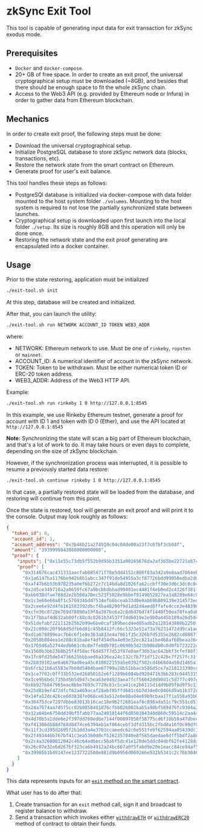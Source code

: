 # zkSync Exit Tool

This tool is capable of generating input data for exit transaction for zkSync exodus mode.

## Prerequisites

- `Docker` and `docker-compose`.
- 20+ GB of free space. In order to create an exit proof, the universal cryptographical setup must be downloaded (~8GB),
  and besides that there should be enough space to fit the whole zkSync chain.
- Access to the Web3 API (e.g. provided by Ethereum node or Infura) in order to gather data from Ethereum blockchain.

## Mechanics

In order to create exit proof, the following steps must be done:

- Download the universal cryptographical setup.
- Initialize PostgreSQL database to store zkSync network data (blocks, transactions, etc).
- Restore the network state from the smart contract on Ethereum.
- Generate proof for user's exit balance.

This tool handles these steps as follows:

- PostgreSQl database is initialized via docker-compose with data folder mounted to the host system folder `./volumes`.
  Mounting to the host system is required to not lose the partially synchronized state between launches.
- Cryptographical setup is downloaded upon first launch into the local folder `./setup`. Its size is roughly 8GB and
  this operation will only be done once.
- Restoring the network state and the exit proof generating are encapsulated into a docker container.

## Usage

Prior to the state restoring, application must be initialized

```sh
./exit-tool.sh init
```

At this step, database will be created and initialized.

After that, you can launch the utility:

```sh
./exit-tool.sh run NETWORK ACCOUNT_ID TOKEN WEB3_ADDR
```

where:

- NETWORK: Ethereum network to use. Must be one of `rinkeby`, `ropsten` or `mainnet`.
- ACCOUNT_ID: A numerical identifier of account in the zkSync network.
- TOKEN: Token to be withdrawn. Must be either numerical token ID or ERC-20 token address.
- WEB3_ADDR: Address of the Web3 HTTP API.

Example:

```sh
./exit-tool.sh run rinkeby 1 0 http://127.0.0.1:8545
```

In this example, we use Rinkeby Ethereum testnet, generate a proof for account with ID 1 and token with ID 0 (Ether),
and use the API located at `http://127.0.0.1:8545`

**Note:** Synchronizing the state will scan a big part of Ethereum blockchain, and that's a lot of work to do. It may
take hours or even days to complete, depending on the size of zkSync blockchain.

However, if the synchronization process was interrupted, it is possible to resume a previously started data restore:

```sh
./exit-tool.sh continue rinkeby 1 0 http://127.0.0.1:8545
```

In that case, a partially restored state will be loaded from the database, and restoring will continue from this point.

Once the state is restored, tool will generate an exit proof and will print it to the console. Output may look roughly
as follows:

```json
{
  "token_id": 0,
  "account_id": 1,
  "account_address": "0x3b48b21a2f4910c04c04de00a23f7c07bf3cb04f",
  "amount": "3939999843080000000000",
  "proof": {
    "inputs": ["0x11e55c73db5f552b9d95b3351a90165676da2af365be22721e874448bb47c6ca"],
    "proof": [
      "0x314676cac431331aacfab085471f78e5dd4151c886f83a342a9e8aad7064eb2",
      "0x1a6147ba1176be942b8b1abcc347f91de54955a3cf87726bdd99050edba2d01",
      "0xaf47b6b53b978235a0ef6b272c7c14bda8d1026fa62ccbff30e3d6c3dc0c04",
      "0x2d5ce349718a2a0659fc67a9bcbbdbbad99401ec4481f4eb0ed2c4326f381f15",
      "0xbb038dfae788d2e2b560a70ec523f5028e9bbef9149652827ea3a8289e64c03",
      "0x1c3e60e60a8f1c570934bdd7534efb6bceab33d0e9ab69b809139e314573ed41",
      "0x2cee6e92d4f6161582392dbcf4ba48290f9d1dd2d4aed8ffafe4cce3e4839038",
      "0xcfe36c8728e769d78890a19f8a387bc6a2c8d6d76d74f1448f50ea70fea0ab3",
      "0x1f7bbaf4d632ab00fc88cdc0261b34537f7dd6019e2e9b0a445b189a26d5d46a",
      "0x51defabf221112b25b2b99e6be0caf189becd4ed85adb2a128143880b2250f0",
      "0x21c098c20f968d5dfb6d81c45b8412fc66c5323e51a73a76231472dd9ca1ae64",
      "0xd1a678899eac7b6c6f1e0e363a833e4a7861f35c326b7d5355e2682cd088775",
      "0x2058b084ea1e288c81ba8ef4df434d9a4e03e32ec821a1be468af68beaa36c83",
      "0x1765d6a52744edb661c8c8e7fe80b781c0690b3d21b98bdb0c0d0fb723222cbc",
      "0x1560b3bb23b8b25f4f58acf6d457f7d53f87e0aef30b3ac642bbf3cfef88f794",
      "0x1fc0fd25de54736625bbbaed6a336ea24c132c7b771d712c42bc7f257fc31f9b",
      "0x2b839102ae0a6679ad6ea45c818022155a5e0392f582cd4b68d4a58d1465a1a1",
      "0x6fcb21b6a5583e7b60d5404bae67799a28b51bbacb586d5ce7a218133390ccd",
      "0x1ce7f02c0ff33b532ed26850162e6f1289b6884bd920471b3bb283c044531585",
      "0x1ce956bdc735bd5b5d947c5ea63e94923aea7fcf56042dd90d1c5d777c497c81",
      "0x6b927b847965eac8bbe7603c7729c61c5ca41ce2b6115d1dd9b05f6d9f5c134",
      "0x25d819ef472dfcf62a469acaf28ebf85ffd681c6b7d34e0c0466d9ab1b372d86",
      "0x14fa12dc426ce6038387e068ce63a512e0e08a84e69b9cbaa17f1a558a93b0f",
      "0x304753ce7297dbbe83013b18cac18e962f2601eaf6c898ada51c79c551cd572f",
      "0x24a7674aa7d5f5cc02b0858481876cfbb026002bab5a98bf589479fc9304a2ee",
      "0x12a64be6750dd39bf5fabb77aa24018144f6d850384340d860c59514c2aa440f",
      "0x4d70b5a1dde6e2f397dd780ed6e7144f00807058f58775cd6f18b59a47dbec3",
      "0xf41386d588d768d8d74ce6394eb1ef064cebf3dfd315bc2fbd0a16f0c99df03",
      "0x11f3cd395d2695f2b1dd3a4e3702ccaeedc62c6e551fe9f62594aa05439dc7",
      "0x2f493446b767bf41c3ea5360d0cf5262357040e8f585daedae8dff5bdf2a8858",
      "0x2c4a32600012042c46c64ad6ecc56abf5dc41e120de5ddc04dbf62fe4128da0e",
      "0x26c07e32e6d267bf323ca6b4912a24bc667a0f5fabd9e20e1eacc84ce94af511",
      "0x39905b1b49147ee1237722580e881d9b0956d069266e932b5341c2c76b3046e"
    ]
  }
}
```

This data represents inputs for an
[`exit` method on the smart contract](https://github.com/matter-labs/zksync/blob/e3ee657e5f02601e0aed523f4237cc9708d6daf9/contracts/contracts/ZkSync.sol#L351).

What user has to do after that:

1. Create transaction for an `exit` method call, sign it and broadcast to register balance to withdraw.
2. Send a transaction which invokes either
   [`withdrawETH`](https://github.com/matter-labs/zksync/blob/e3ee657e5f02601e0aed523f4237cc9708d6daf9/contracts/contracts/ZkSync.sol#L175)
   or
   [`withdrawERC20`](https://github.com/matter-labs/zksync/blob/e3ee657e5f02601e0aed523f4237cc9708d6daf9/contracts/contracts/ZkSync.sol#L202)
   method of contract to obtain their funds.
